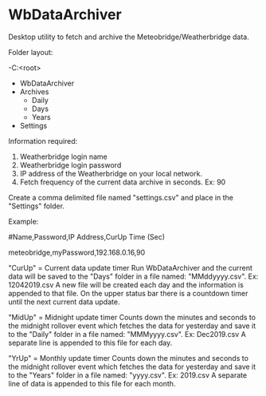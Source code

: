 # WbDataArchiver
Desktop utility to fetch and archive the Meteobridge/Weatherbridge data.

Folder layout:

 -C:\<root>
  - WbDataArchiver
   - Archives
     - Daily
     - Days
     - Years
   - Settings
      

Information required:
  1. Weatherbridge login name
  2. Weatherbridge login password
  3. IP address of the Weatherbridge on your local network.
  4. Fetch frequency of the current data archive in seconds. Ex: 90
  
Create a comma delimited file named "settings.csv" and place in the "Settings" folder.

Example:

#Name,Password,IP Address,CurUp Time (Sec)

meteobridge,myPassword,192.168.0.16,90

"CurUp" = Current data update timer
Run WbDataArchiver and the current data will be saved to the "Days" folder in a file named: "MMddyyyy.csv". Ex: 12042019.csv
A new file will be created each day and the information is appended to that file.
On the upper status bar there is a countdown timer until the next current data update.  

"MidUp" = Midnight update timer
Counts down the minutes and seconds to the midnight rollover event which fetches the data for yesterday and save it to the "Daily" folder in a file named: "MMMyyyy.csv". Ex: Dec2019.csv
A separate line is appended to this file for each day.

"YrUp" = Monthly update timer
Counts down the minutes and seconds to the midnight rollover event which fetches the data for yesterday and save it to the "Years" folder in a file named: "yyyy.csv". Ex: 2019.csv
A separate line of data is appended to this file for each month.
